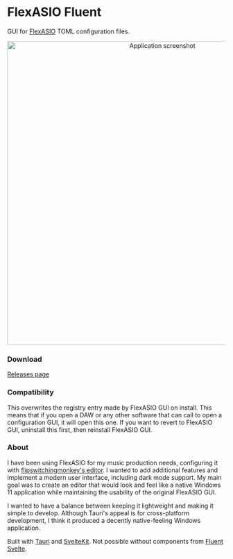 # FlexASIO Fluent
GUI for [FlexASIO](https://github.com/dechamps/FlexASIO) TOML configuration files.

<p align="center">
  <img src="https://github.com/user-attachments/assets/89980704-0e99-4f0e-96af-4744209ec017" width="700" title="Screenshot" alt="Application screenshot"/>
</p>

### Download
[Releases page](https://github.com/ramiro-uziel/FlexASIO-Fluent/releases/)

### Compatibility
This overwrites the registry entry made by FlexASIO GUI on install. This means that if you open a DAW or any other software that can call to open a configuration GUI, it will open this one. If you want to revert to FlexASIO GUI, uninstall this first, then reinstall FlexASIO GUI.

### About
I have been using FlexASIO for my music production needs, configuring it with [flipswitchingmonkey's editor](https://github.com/flipswitchingmonkey/FlexASIO_GUI). I wanted to add additional features and implement a modern user interface, including dark mode support. My main goal was to create an editor that would look and feel like a native Windows 11 application while maintaining the usability of the original FlexASIO GUI.

I wanted to have a balance between keeping it lightweight and making it simple to develop. Although Tauri's appeal is for cross-platform development, I think it produced a decently native-feeling Windows application.

Built with [Tauri](https://v2.tauri.app/) and [SvelteKit](https://svelte.dev/). Not possible without components from [Fluent Svelte](https://fluent-svelte.vercel.app/).

